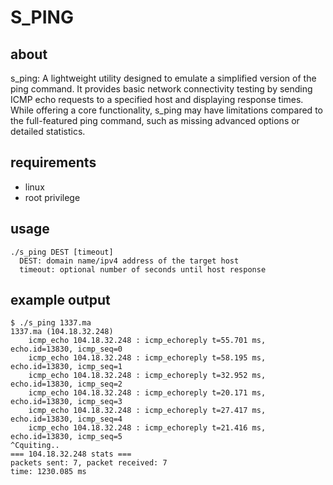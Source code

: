 # S_PING
## about
s_ping: A lightweight utility designed to emulate a simplified version of the ping command. It provides basic network connectivity testing by sending ICMP echo requests to a specified host and displaying response times.
While offering a core functionality, s_ping may have limitations compared to the full-featured ping command, such as missing advanced options or detailed statistics.
## requirements
- linux
- root privilege
## usage
```
./s_ping DEST [timeout]
  DEST: domain name/ipv4 address of the target host
  timeout: optional number of seconds until host response
```
## example output
```
$ ./s_ping 1337.ma
1337.ma (104.18.32.248)
	icmp_echo 104.18.32.248 : icmp_echoreply t=55.701 ms, echo.id=13830, icmp_seq=0
	icmp_echo 104.18.32.248 : icmp_echoreply t=58.195 ms, echo.id=13830, icmp_seq=1
	icmp_echo 104.18.32.248 : icmp_echoreply t=32.952 ms, echo.id=13830, icmp_seq=2
	icmp_echo 104.18.32.248 : icmp_echoreply t=20.171 ms, echo.id=13830, icmp_seq=3
	icmp_echo 104.18.32.248 : icmp_echoreply t=27.417 ms, echo.id=13830, icmp_seq=4
	icmp_echo 104.18.32.248 : icmp_echoreply t=21.416 ms, echo.id=13830, icmp_seq=5
^Cquiting..
=== 104.18.32.248 stats ===
packets sent: 7, packet received: 7
time: 1230.085 ms
```

